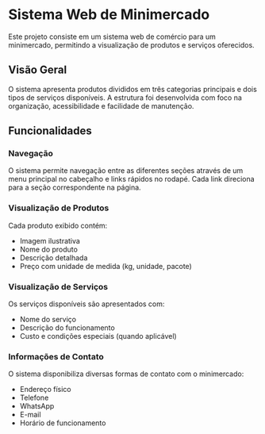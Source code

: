 # Sistema Web de Minimercado

Este projeto consiste em um sistema web de comércio para um minimercado, permitindo a visualização de produtos e serviços oferecidos.

## Visão Geral

O sistema apresenta produtos divididos em três categorias principais e dois tipos de serviços disponíveis. A estrutura foi desenvolvida com foco na organização, acessibilidade e facilidade de manutenção.

## Funcionalidades

### Navegação
O sistema permite navegação entre as diferentes seções através de um menu principal no cabeçalho e links rápidos no rodapé. Cada link direciona para a seção correspondente na página.

### Visualização de Produtos
Cada produto exibido contém:
- Imagem ilustrativa
- Nome do produto
- Descrição detalhada
- Preço com unidade de medida (kg, unidade, pacote)

### Visualização de Serviços
Os serviços disponíveis são apresentados com:
- Nome do serviço
- Descrição do funcionamento
- Custo e condições especiais (quando aplicável)

### Informações de Contato
O sistema disponibiliza diversas formas de contato com o minimercado:
- Endereço físico
- Telefone
- WhatsApp
- E-mail
- Horário de funcionamento
